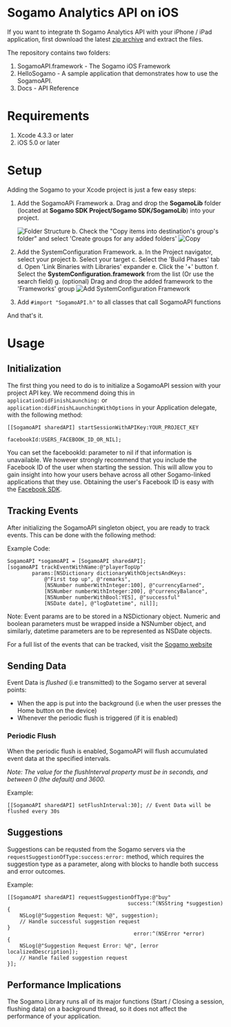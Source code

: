# Sogamo Analytics API on iOS #
If you want to integrate th Sogamo Analytics API with your iPhone / iPad application, first download the latest [zip archive](http://sogamp.com/) and extract the files. 

The repository contains two folders:

1. SogamoAPI.framework - The Sogamo iOS Framework
2. HelloSogamo - A sample application that demonstrates how to use the SogamoAPI.
3. Docs - API Reference

# Requirements #

1. Xcode 4.3.3 or later
2. iOS 5.0 or later

# Setup #
Adding the Sogamo to your Xcode project is just a few easy steps:

1. Add the SogamoAPi Framework
	a. Drag and drop the **SogamoLib** folder (located at **Sogamo SDK Project/Sogamo SDK/SogamoLib**) into your project. 
	
	![Folder Structure][Folder Structure]
	b. Check the "Copy items into destination's group's folder" and select 'Create groups for any added folders'
![Copy][Copy into Xcode]

2. Add the SystemConfiguration Framework.
	a. In the Project navigator, select your project
	b. Select your target
	c. Select the 'Build Phases' tab
	d. Open 'Link Binaries with Libraries' expander
	e. Click the '+' button
	f. Select the **SystemConfiguration.framework** from the list (Or use the search field)
	g. (optional) Drag and drop the added framework to the 'Frameworks' group
![Add SystemConfiguration Framework][Add SystemConfiguration]

3. Add `#import "SogamoAPI.h"` to all classes that call SogamoAPI functions
		
And that's it. 

# Usage #
## Initialization ##
The first thing you need to do is to initialize a SogamoAPI session with your project API key. We recommend doing this in `applicationDidFinishLaunching:` or
`application:didFinishLaunchingWithOptions` in your Application delegate, with the following method:

	[[SogamoAPI sharedAPI] startSessionWithAPIKey:YOUR_PROJECT_KEY 
										facebookId:USERS_FACEBOOK_ID_OR_NIL];

You can set the facebookId: parameter  to nil if that information is unavailable. We however strongly recommend that you include the Facebook ID of the user when starting the session. This will allow you to gain insight into how your users behave across all other Sogamo-linked applications that they use. Obtaining the user's Facebook ID is easy with the [Facebook SDK](https://developers.facebook.com/docs/getting-started/facebook-sdk-for-ios/3.1/).

## Tracking Events ##
After initializing the SogamoAPI singleton object, you are ready to track events. This can be done with the following method:

Example Code:

	SogamoAPI *sogamoAPI = [SogamoAPI sharedAPI];
	[sogamoAPI trackEventWithName:@"playerTopUp" 
			params:[NSDictionary dictionaryWithObjectsAndKeys:
				@"First top up", @"remarks",
				[NSNumber numberWithInteger:100], @"currencyEarned",
				[NSNumber numberWithInteger:200], @"currencyBalance",
				[NSNumber numberWithBool:YES], @"successful"
				[NSDate date], @"logDatetime", nil]];


Note: Event params are to be stored in a NSDictionary object. Numeric and boolean parameters must be wrapped inside a NSNumber object, and similarly, datetime parameters are to be represented as NSDate objects.

For a full list of the events that can be tracked, visit the [Sogamo website](http://www.sogamo.com)

## Sending Data ##
Event Data is _flushed_ (i.e transmitted) to the Sogamo server at several points:

- When the app is put into the background (i.e when the user presses the Home button on the device)
- Whenever the periodic flush is triggered (if it is enabled)

### Periodic Flush ###
When the periodic flush is enabled, SogamoAPI will flush accumulated event data at the specified intervals.

_Note: The value for the flushInterval property must be in seconds, and between 0 (the default) and 3600._

Example:

	[[SogamoAPI sharedAPI] setFlushInterval:30]; // Event Data will be flushed every 30s


## Suggestions ##
Suggestions can be requsted from the Sogamo servers via the `requestSuggestionOfType:success:error:` method, which requires the suggestion type as a parameter, along with blocks to handle both success and error outcomes.

Example:

    [[SogamoAPI sharedAPI] requestSuggestionOfType:@"buy"
                                           success:^(NSString *suggestion)
    {
        NSLog(@"Suggestion Request: %@", suggestion);
        // Handle successful suggestion request
    }
                                             error:^(NSError *error)
    {
        NSLog(@"Suggestion Request Error: %@", [error localizedDescription]);
        // Handle failed suggestion request
    }];

## Performance Implications ##

The Sogamo Library runs all of its major functions (Start / Closing a session, flushing data) on a background thread, so it does not affect the performance of your application.

[Folder Structure]: https://raw.github.com/zelrealm/sogamo-ios-library/master/Docs/Images/Folder%20Structure.png "Folder Structure" 
[Copy into Xcode]: https://github.com/zelrealm/Sogamo-iOS-library/raw/master/Docs/Images/Copy%20into%20Xcode.png "Copy into Xcode"
[Add SystemConfiguration]: https://github.com/zelrealm/Sogamo-iOS-library/raw/master/Docs/Images/Added%20SystemConfiguration%20framework.png "Add System Configuration"

